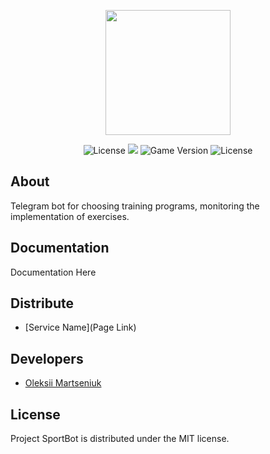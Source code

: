 <p align="center">
      <img src="https://i.ibb.co/p45WGzh/dumbbell-sport-5072-1.png" width="200">
</p>

<p align="center">
   <img src="https://img.shields.io/badge/Python-3.11-blue" alt="License">
   <img src="https://img.shields.io/badge/-blueviolet">
   <img src="https://img.shields.io/badge/Version-v1.0-blue" alt="Game Version">
   <img src="https://img.shields.io/badge/License-MIT-brightgreen" alt="License">
</p>

## About

Telegram bot for choosing training programs, monitoring the implementation of exercises.

## Documentation

Documentation Here

## Distribute

- [Service Name](Page Link)


## Developers

- [Oleksii Martseniuk](https://github.com/OleksiiMartseniuk)

## License
Project SportBot is distributed under the MIT license.